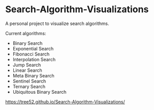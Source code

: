 # Search-Algorithm-Visualizations

A personal project to visualize search algorithms.

Current algorithms:

- Binary Search
- Exponential Search
- Fibonacci Search
- Interpolation Search
- Jump Search
- Linear Search
- Meta Binary Search
- Sentinel Search
- Ternary Search
- Ubiquitous Binary Search

https://tree52.github.io/Search-Algorithm-Visualizations/
